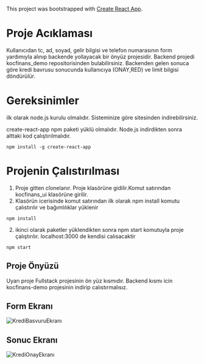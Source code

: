 This project was bootstrapped with [Create React App](https://github.com/facebook/create-react-app).
# Proje Acıklaması

Kullanıcıdan tc, ad, soyad, gelir bilgisi ve telefon numarasının form yardımıyla alınıp backende yollayacak bir önyüz projesidir.
Backend projedi kocfinans_demo repositorisinden bulabilirsiniz.
Backenden gelen sonuca göre kredi bavrusu sonucunda kullanıcıya (ONAY,RED) ve limit bilgisi döndürülür.



# Gereksinimler

ilk olarak node.js kurulu olmalıdır. Sisteminize göre sitesinden indirebilirsiniz.

create-react-app npm paketi yüklü olmalıdır. Node.js indirdikten sonra alttaki kod çalıştırılmalıdır. 
```
npm install -g create-react-app
 ```
 # Projenin Çalıstırılması
 
 1. Proje gitten clonelanır. Proje klasörüne gidilir.Komut satırından kocfinans_ui klasörüne girilir.
 1. Klasörün icerisinde komut satırından ilk olarak npm install komutu çalıstırılır ve bağımlılıklar yüklenir
 ```
 npm install
 ```
 2. ikinci olarak paketler yüklendikten sonra npm start komutuyla proje çalıştırılır. localhost:3000 de kendisi calısacaktir
  ```
 npm start
 ```


## Proje Önyüzü
Uyarı proje Fullstack projesinin ön yüz kısmıdır. Backend kısmı icin kocfinans-demo projesinin indirip calıstırmalısız. 

## Form Ekranı
![KrediBasvuruEkranı](https://user-images.githubusercontent.com/26394549/92422945-e995a980-f187-11ea-9962-50cbcbabaa2e.png)

## Sonuc Ekranı
![KrediOnayEkranı](https://user-images.githubusercontent.com/26394549/92422951-eac6d680-f187-11ea-9292-68671ba5a912.png)
